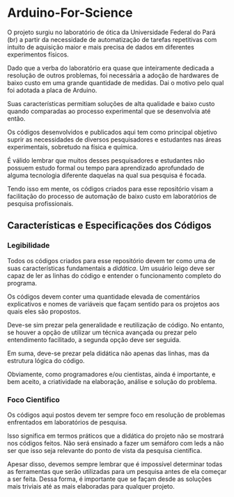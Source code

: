 Arduino-For-Science
===================

O projeto surgiu no laboratório de ótica da Universidade Federal do Pará (br) a partir da necessidade de automatização de tarefas repetitivas com intuito de aquisição maior e mais precisa de dados em diferentes experimentos físicos. 

Dado que a verba do laboratório era quase que inteiramente dedicada a resolução de outros problemas, foi necessária a adoção de hardwares de baixo custo em uma grande quantidade de medidas. Dai o motivo pelo qual foi adotada a placa de Arduino.

Suas características permitiam soluções de alta qualidade e baixo custo quando comparadas ao processo experimental que se desenvolvia até então.

Os códigos desenvolvidos e publicados aqui tem como principal objetivo suprir as necessidades de diversos pesquisadores e estudantes nas áreas experimentais, sobretudo na física e química. 

É válido lembrar que muitos desses pesquisadores e estudantes não possuem estudo formal ou tempo para aprendizado aprofundado de alguma tecnologia diferente daquelas na qual sua pesquisa é focada.

Tendo isso em mente, os códigos criados para esse repositório visam a facilitação do processo de automação de baixo custo em laboratórios de pesquisa profissionais.

Características e Especificações dos Códigos
--------------------------------------------

### Legibilidade

Todos os códigos criados para esse repositório devem ter como uma de suas características fundamentais a *didática*. Um usuário leigo deve ser capaz de ler as linhas do código e entender o funcionamento completo do programa.

Os códigos devem conter uma quantidade elevada de comentários explicativos e nomes de variáveis que façam sentido para os projetos aos quais eles são propostos.

Deve-se sim prezar pela generalidade e reutilização de código. No entanto, se houver a opção de utilizar um técnica avançada ou prezar pelo entendimento facilitado, a segunda opção deve ser seguida.

Em suma, deve-se prezar pela didática não apenas das linhas, mas da estrutura lógica do código.

Obviamente, como programadores e/ou cientistas, ainda é importante, e bem aceito, a criatividade na elaboração, análise e solução do problema.

### Foco Cientifico

Os códigos aqui postos devem ter sempre foco em resolução de problemas enfrentados em laboratórios de pesquisa.

Isso significa em termos práticos que a didática do projeto não se mostrará nos códigos feitos. Não será ensinado a fazer um semáforo com leds a não ser que isso seja relevante do ponto de vista da pesquisa científica.

Apesar disso, devemos sempre lembrar que é impossível determinar todas as ferramentas que serão utilizadas para um pesquisa antes de ela começar a ser feita. Dessa forma, é importante que se façam desde as soluções mais triviais até as mais elaboradas para qualquer projeto.

